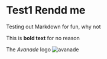 # Test1 Rendd me

Testing out Markdown for fun, why not

This is **bold text** for no reason


The *Avanade* logo ![avanade](https://th.bing.com/th/id/OIP.iVPB3mwnd8gGlTPtfX7ncAHaD4?pid=ImgDet&rs=1)

